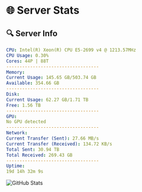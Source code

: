 # 🌐 Server Stats
## 🔍 Server Info
```yaml
CPU: Intel(R) Xeon(R) CPU E5-2699 v4 @ 1213.57MHz
CPU Usage: 0.30%
Cores: 44P | 88T
-----------------------------------
Memory:
Current Usage: 145.65 GB/503.74 GB
Available: 354.66 GB
-----------------------------------
Disk:
Current Usage: 62.27 GB/1.71 TB
Free: 1.56 TB
-----------------------------------
GPU:
No GPU detected
-----------------------------------
Network:
Current Transfer (Sent): 27.66 MB/s
Current Transfer (Received): 134.72 KB/s
Total Sent: 30.94 TB
Total Received: 269.43 GB
-----------------------------------
Uptime:
19d 14h 32m 9s
```
![GitHub Stats](https://img.shields.io/badge/Updated-2025-03-27_11:54:58-blue)